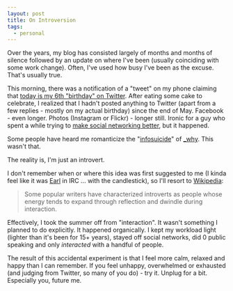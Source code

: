 ```yaml
---
layout: post
title: On Introversion
tags:
  - personal
---
```


Over the years, my blog has consisted largely of months and months of silence followed by an update on where I've been (usually coinciding with some work change). Often, I've used how busy I've been as the excuse. That's usually true. 

This morning, there was a notification of a "tweet" on my phone claiming that [today is my 6th "birthday" on Twitter](https://twitter.com/TwBirthday/status/242487521987145728). After eating some cake to celebrate, I realized that I hadn't posted anything to Twitter (apart from a few replies - mostly on my actual birthday) since the end of May. Facebook - even longer. Photos (Instagram or Flickr) - longer still. Ironic for a guy who spent a while trying to [make social networking better](http://walkah.net/blog/walkah/joining-statusnet/), but it happened.

Some people have heard me romanticize the "[infosuicide](http://www.urbandictionary.com/define.php?term=infosuicide)" of [_why](http://en.wikipedia.org/wiki/Why_the_lucky_stiff). This wasn't that. 

The reality is, I'm just an introvert. 

I don't remember when or where this idea was first suggested to me (I kinda feel like it was [Earl](http://angrydonuts.com/) in IRC ... with the candlestick), so I'll resort to [Wikipedia](http://en.wikipedia.org/wiki/Extraversion_and_introversion):

> Some popular writers have characterized introverts as people whose energy tends to expand through reflection and dwindle during interaction.

Effectively, I took the summer off from "interaction". It wasn't something I planned to do explicitly. It happened organically. I kept my workload light (lighter than it's been for 15+ years), stayed off social networks, did 0 public speaking and only *interacted* with a handful of people.

The result of this accidental experiment is that I feel more calm, relaxed and happy than I can remember. If you feel unhappy, overwhelmed or exhausted (and judging from Twitter, so many of you do) - try it. Unplug for a bit. Especially you, future me.
